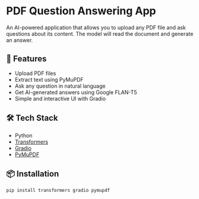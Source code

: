# PDF Question Answering App

An AI-powered application that allows you to upload any PDF file and ask questions about its content. The model will read the document and generate an answer.

## 🚀 Features
- Upload PDF files
- Extract text using PyMuPDF
- Ask any question in natural language
- Get AI-generated answers using Google FLAN-T5
- Simple and interactive UI with Gradio

## 🛠️ Tech Stack
- Python
- [Transformers](https://huggingface.co/transformers/)
- [Gradio]([https://gradio.app/](https://050a77e5576fa7c637.gradio.live))
- [PyMuPDF](https://pymupdf.readthedocs.io/)

## 📦 Installation
```bash
pip install transformers gradio pymupdf
